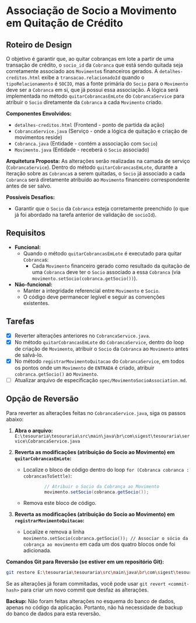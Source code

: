 # Associação de Socio a Movimento em Quitação de Crédito

## Roteiro de Design
O objetivo é garantir que, ao quitar cobranças em lote a partir de uma transação de crédito, o `socio_id` da `Cobranca` que está sendo quitada seja corretamente associado aos `Movimento`s financeiros gerados. A `detalhes-creditos.html` exibe a `transacao.relacionadoId` quando o `tipoRelacionamento` é `SOCIO`, mas a fonte primária do `Socio` para o `Movimento` deve ser a `Cobranca` em si, que já possui essa associação. A lógica será implementada no método `quitarCobrancasEmLote` do `CobrancaService` para atribuir o `Socio` diretamente da `Cobranca` a cada `Movimento` criado.

**Componentes Envolvidos:**
*   `detalhes-creditos.html` (Frontend - ponto de partida da ação)
*   `CobrancaService.java` (Serviço - onde a lógica de quitação e criação de movimentos reside)
*   `Cobranca.java` (Entidade - contém a associação com `Socio`)
*   `Movimento.java` (Entidade - receberá o `Socio` associado)

**Arquitetura Proposta:**
As alterações serão realizadas na camada de serviço (`CobrancaService`). Dentro do método `quitarCobrancasEmLote`, durante a iteração sobre as `Cobranca`s a serem quitadas, o `Socio` já associado a cada `Cobranca` será diretamente atribuído ao `Movimento` financeiro correspondente antes de ser salvo.

**Possíveis Desafios:**
*   Garantir que o `Socio` da `Cobranca` esteja corretamente preenchido (o que já foi abordado na tarefa anterior de validação de `socioId`).

## Requisitos
*   **Funcional:**
    *   Quando o método `quitarCobrancasEmLote` é executado para quitar `Cobranca`s:
        *   Cada `Movimento` financeiro gerado como resultado da quitação de uma `Cobranca` deve ter o `Socio` associado a essa `Cobranca` (via `movimento.setSocio(cobranca.getSocio())`).
*   **Não-funcional:**
    *   Manter a integridade referencial entre `Movimento` e `Socio`.
    *   O código deve permanecer legível e seguir as convenções existentes.

## Tarefas
- [x] Reverter alterações anteriores no `CobrancaService.java`.
- [x] No método `quitarCobrancasEmLote` do `CobrancaService`, dentro do loop de criação de `Movimento`, atribuir o `Socio` da `Cobranca` ao `Movimento` antes de salvá-lo.
- [x] No método `registrarMovimentoQuitacao` do `CobrancaService`, em todos os pontos onde um `Movimento` de `ENTRADA` é criado, atribuir `cobranca.getSocio()` ao `Movimento`.
- [ ] Atualizar arquivo de especificação `spec/MovimentoSocioAssociation.md`.

## Opção de Reversão

Para reverter as alterações feitas no `CobrancaService.java`, siga os passos abaixo:

1.  **Abra o arquivo:** `E:\tesouraria\tesouraria\src\main\java\br\com\sigest\tesouraria\service\CobrancaService.java`

2.  **Reverta as modificações (atribuição do Socio ao Movimento) em `quitarCobrancasEmLote`:**
    *   Localize o bloco de código dentro do loop `for (Cobranca cobranca : cobrancasToSettle)`:
        ```java
                // Atribuir o Socio da Cobrança ao Movimento
                movimento.setSocio(cobranca.getSocio());
        ```
    *   Remova este bloco de código.

3.  **Reverta as modificações (atribuição do Socio ao Movimento) em `registrarMovimentoQuitacao`:**
    *   Localize e remova a linha `movimento.setSocio(cobranca.getSocio()); // Associar o sócio da cobrança ao movimento` em cada um dos quatro blocos onde foi adicionada.

**Comandos Git para Reversão (se estiver em um repositório Git):**

```bash
git restore E:\tesouraria\tesouraria\src\main\java\br\com\sigest\tesouraria\service\CobrancaService.java
```

Se as alterações já foram commitadas, você pode usar `git revert <commit-hash>` para criar um novo commit que desfaz as alterações.

**Backup:**
Não foram feitas alterações no esquema do banco de dados, apenas no código da aplicação. Portanto, não há necessidade de backup do banco de dados para esta reversão.
